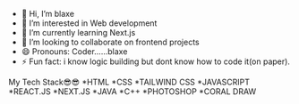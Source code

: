 - 👋 Hi, I’m blaxe
- 👀 I’m interested in Web development
- 🌱 I’m currently learning Next.js
- 💞️ I’m looking to collaborate on frontend projects
- 😄 Pronouns: Coder......blaxe
- ⚡ Fun fact: i know logic building but dont know how to code it(on paper).

My Tech Stack😎😎
*HTML
*CSS
*TAILWIND CSS
*JAVASCRIPT
*REACT.JS
*NEXT.JS
*JAVA
*C++
*PHOTOSHOP
*CORAL DRAW


<!---
blaxeisworking/blaxeisworking is a ✨ special ✨ repository because its `README.md` (this file) appears on your GitHub profile.
You can click the Preview link to take a look at your changes.
--->
